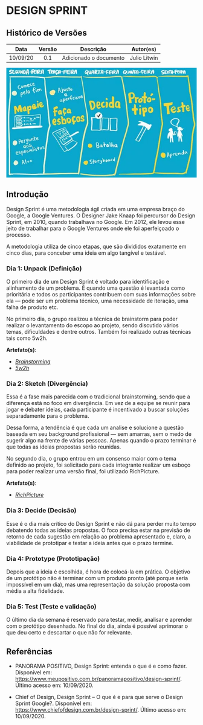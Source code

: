 # DESIGN SPRINT

## Histórico de Versões

|   Data   | Versão |           Descrição           |             Autor(es)              |
|:--------:|:------:|:-----------------------------:|:----------------------------------:|
| 10/09/20 | 0.1 | Adicionado o documento | Julio Litwin |

![Sketch](./../img/design_sprint_example.png)

## Introdução

Design Sprint é uma metodologia ágil criada em uma empresa braço do Google, a Google Ventures. O Designer Jake Knaap foi percursor do Design Sprint, em 2010, quando trabalhava no Google. Em 2012, ele levou esse jeito de trabalhar para o Google Ventures onde ele foi aperfeiçoado o processo.

A metodologia utiliza de cinco etapas, que são divididos exatamente em cinco dias, para conceber uma ideia em algo tangível e testável.


### Dia 1: Unpack (Definição)
O primeiro dia de um Design Sprint é voltado para identificação e alinhamento de um problema. É quando uma questão é levantada como prioritária e todos os participantes contribuem com suas informações sobre ela — pode ser um problema técnico, uma necessidade de iteração, uma falha de produto etc.

No primeiro dia, o grupo realizou a técnica de brainstorm para poder realizar o levantamento do escopo ao projeto, sendo discutido vários temas, dificuldades e dentre outros. Também foi realizado outras técnicas tais como 5w2h.

**Artefato(s)**:
* <em>[Brainstorming](./elicitacao/brainstorming.md)</em>
* <em>[5w2h](./pre_rastreabilidade/5W2H.md)</em>

### Dia 2: Sketch (Divergência)
Essa é a fase mais parecida com o tradicional brainstorming, sendo que a diferença está no foco em divergência. Em vez de a equipe se reunir para jogar e debater ideias, cada participante é incentivado a buscar soluções separadamente para o problema.

Dessa forma, a tendência é que cada um analise e solucione a questão baseada em seu background profissional — sem amarras, sem o medo de sugerir algo na frente de várias pessoas. Apenas quando o prazo terminar é que todas as ideias propostas serão reunidas.

No segundo dia, o grupo entrou em um consenso maior com o tema definido ao projeto, foi solicitado para cada integrante realizar um esboço para poder realizar uma versão final, foi utilizado RichPicture.

**Artefato(s)**:
* <em>[RichPicture](./pre_rastreabilidade/rich_picture.md)</em>

### Dia 3: Decide (Decisão)
Esse é o dia mais crítico do Design Sprint e não dá para perder muito tempo debatendo todas as ideias propostas. O foco precisa estar na previsão de retorno de cada sugestão em relação ao problema apresentado e, claro, a viabilidade de prototipar e testar a ideia antes que o prazo termine.

### Dia 4: Prototype (Prototipação)
Depois que a ideia é escolhida, é hora de colocá-la em prática. O objetivo de um protótipo não é terminar com um produto pronto (até porque seria impossível em um dia), mas uma representação da solução proposta com média a alta fidelidade.

### Dia 5: Test (Teste e validação)
O último dia da semana é reservado para testar, medir, analisar e aprender com o protótipo desenhado. No final do dia, ainda é possível aprimorar o que deu certo e descartar o que não for relevante.

##  Referências
- PANORAMA POSITIVO, Design Sprint: entenda o que é e como fazer. Disponível em: <https://www.meupositivo.com.br/panoramapositivo/design-sprint/>. Último acesso em: 10/09/2020.

- Chief of Design, Design Sprint – O que é e para que serve o Design Sprint Google?. Disponível em: <https://www.chiefofdesign.com.br/design-sprint/>. Último acesso em: 10/09/2020.
